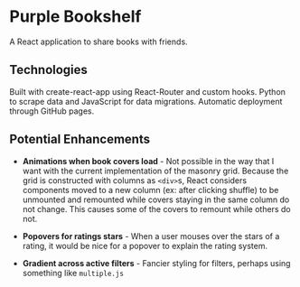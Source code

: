 # Purple Bookshelf

A React application to share books with friends.

## Technologies

Built with create-react-app using React-Router and custom hooks. Python to scrape data and JavaScript for data migrations. Automatic deployment through GitHub pages.

## Potential Enhancements

- **Animations when book covers load** - Not possible in the way that I want with the current implementation of the masonry grid. Because the grid is constructed with columns as `<div>`s, React considers components moved to a new column (ex: after clicking shuffle) to be unmounted and remounted while covers staying in the same column do not change. This causes some of the covers to remount while others do not.

- **Popovers for ratings stars** - When a user mouses over the stars of a rating, it would be nice for a popover to explain the rating system.

- **Gradient across active filters** - Fancier styling for filters, perhaps using something like `multiple.js`